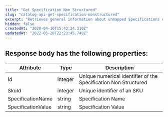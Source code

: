 ```yaml
---
title: "Get Specification Non Structured"
slug: "catalog-api-get-specification-nonstructured"
excerpt: "Retrieves general information about unmapped Specifications of a Seller SKU in a Marketplace."
hidden: false
createdAt: "2020-04-16T15:43:24.310Z"
updatedAt: "2022-05-20T22:23:45.748Z"
---
```

## Response body has the following properties:

| Attribute          | Type    | Description                                                     |
| ------------------ | ------- | --------------------------------------------------------------- |
| Id                 | integer | Unique numerical identifier of the Specification Non Structured |
| SkuId              | integer | Unique identifier of an SKU                                     |
| SpecificationName  | string  | Specification Name                                              |
| SpecificationValue | string  | Specification Value                                             |